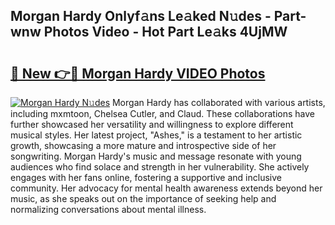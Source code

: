 ## Morgan Hardy Onlyf𝚊ns Le𝚊ked N𝚞des - Part-wnw Photos Video - Hot Part Le𝚊ks 4UjMW

# <h2><a href="http://ab46890.deff.icu/?id=Morgan+Hardy">🔗 New 👉🔴 Morgan Hardy VIDEO Photos</a></h2>

[![Morgan Hardy N𝚞des](https://i.imgur.com/rIISA9y.gif)](http://ab46890.deff.icu/?id=Morgan+Hardy)
Morgan Hardy has collaborated with various artists, including mxmtoon, Chelsea Cutler, and Claud. These collaborations have further showcased her versatility and willingness to explore different musical styles. Her latest project, "Ashes," is a testament to her artistic growth, showcasing a more mature and introspective side of her songwriting. Morgan Hardy's music and message resonate with young audiences who find solace and strength in her vulnerability. She actively engages with her fans online, fostering a supportive and inclusive community. Her advocacy for mental health awareness extends beyond her music, as she speaks out on the importance of seeking help and normalizing conversations about mental illness.
